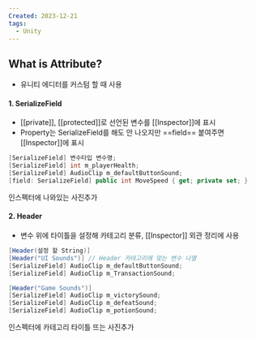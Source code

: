 ```yaml
---
Created: 2023-12-21
tags:
  - Unity
---
```

## What is Attribute?
-  유니티 에디터를 커스텀 할 때 사용
#### 1. SerializeField
- [[private]], [[protected]]로 선언된 변수를 [[Inspector]]에 표시
- Property는 SerializeField를 해도 안 나오지만 ==field== 붙여주면 [[Inspector]]에 표시
```C#
[SerializeField] 변수타입 변수명;
[SerializeField] int m_playerHealth;
[SerializeField] AudioClip m_defaultButtonSound;
[field: SerializeField] public int MoveSpeed { get; private set; }
```
인스펙터에 나와있는 사진추가

#### 2. Header
- 변수 위에 타이틀을 설정해 카테고리 분류, [[Inspector]] 외관 정리에 사용
```C#
[Header(설정 할 String)]
[Header("UI Sounds")] // Header 카테고리에 맞는 변수 나열
[SerializeField] AudioClip m_defaultButtonSound;
[SerializeField] AudioClip m_TransactionSound;

[Header("Game Sounds")]
[SerializeField] AudioClip m_victorySound;
[SerializeField] AudioClip m_defeatSound;
[SerializeField] AudioClip m_potionSound;
```
인스펙터에 카테고리 타이틀 뜨는 사진추가
